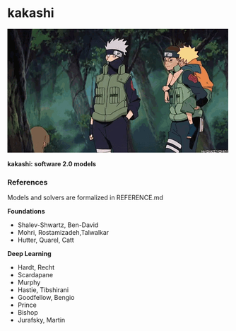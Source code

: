 # kakashi

![](./iruka-kakashi.gif)

**kakashi: software 2.0 models**

### References
Models and solvers are formalized in REFERENCE.md

**Foundations**
- Shalev-Shwartz, Ben-David
- Mohri, Rostamizadeh,Talwalkar
- Hutter, Quarel, Catt

**Deep Learning**
- Hardt, Recht
- Scardapane
- Murphy
- Hastie, Tibshirani
- Goodfellow, Bengio
- Prince
- Bishop
- Jurafsky, Martin